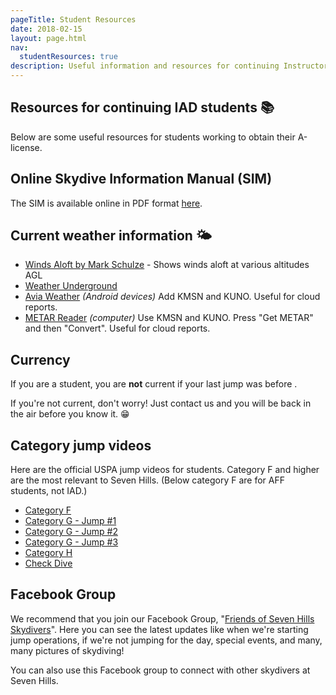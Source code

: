 ```yaml
---
pageTitle: Student Resources
date: 2018-02-15
layout: page.html
nav:
  studentResources: true
description: Useful information and resources for continuing Instructor Assisted Deployment skydive students at Seven Hills.
---
```


## Resources for continuing IAD students 📚

Below are some useful resources for students working to obtain their A-license.

## Online Skydive Information Manual (SIM)

The SIM is available online in PDF format [here](https://uspa.org/SIM).

## Current weather information 🌤

 * [Winds Aloft by Mark Schulze](https://www.markschulze.net/winds/) - Shows winds aloft at various altitudes AGL
 * [Weather Underground](https://www.wunderground.com/weather/us/wi/marshall/53559)
 * [Avia Weather](https://play.google.com/store/apps/details?id=com.mytowntonight.aviationweather&hl=en) _(Android devices)_ Add KMSN and KUNO. Useful for cloud reports.
 * [METAR Reader](http://www.metarreader.com/) _(computer)_ Use KMSN and KUNO. Press "Get METAR" and then "Convert". Useful for cloud reports.

## Currency

If you are a student, you are __not__ current if your last jump was before __<span id="student-license-date"></span>__.

If you're not current, don't worry! Just contact us and you will be back in the air before you know it. 😁

## Category jump videos

Here are the official USPA jump videos for students. Category F and higher are the most relevant to Seven Hills. (Below category F are for AFF students, not IAD.)

 * [Category F](https://www.youtube.com/watch?v=GZjl3ObXFno)
 * [Category G - Jump #1](https://www.youtube.com/watch?v=yGf7Z8Ksdec)
 * [Category G - Jump #2](https://www.youtube.com/watch?v=Xte0_BqxpVM)
 * [Category G - Jump #3](https://www.youtube.com/watch?v=jRMiTW6FFGk)
 * [Category H](https://www.youtube.com/watch?v=PqjiqXfOvPQ)
 * [Check Dive](https://www.youtube.com/watch?v=ERBpBwOrCOY)

## Facebook Group

We recommend that you join our Facebook Group, "[Friends of Seven Hills Skydivers](https://www.facebook.com/groups/382109661883081/)". Here you can see the latest updates like when we're starting jump operations, if we're not jumping for the day, special events, and many, many pictures of skydiving!

You can also use this Facebook group to connect with other skydivers at Seven Hills.
